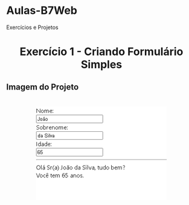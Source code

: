 # Aulas-B7Web
Exercícios e Projetos
<br/>
<h1 align="center">
    Exercício 1 - Criando Formulário Simples
</h1>

## Imagem do Projeto
<h1 align="center">
<img src="https://raw.githubusercontent.com/TiagoCastilho/Estudo---ReactJS/main/react-ex01/images/como%20ficou1.png">
</h1>
